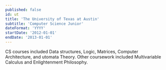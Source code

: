 ```yaml
---
published: false
id: ut
title: 'The University of Texas at Austin'
subtitle: 'Computer Science Junior'
dateFormat: 'YYYY'
startDate: '2012-01-01'
endDate: '2013-01-01'
---
```

CS courses included Data structures, Logic, Matrices, Computer Architecture, and utomata Theory. Other coursework included Multivariable Calculus and Enlightenment Philosophy.
